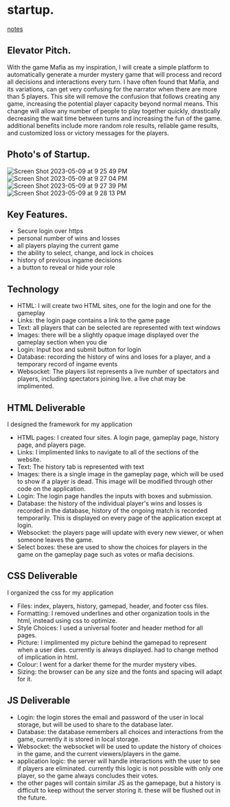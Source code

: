 # startup.

[notes](https://github.com/maypeter567/startup/blob/57e7fdd282f2ac4af5b21a15f91be685a823a0bd/notes.md)

## Elevator Pitch.

With the game Mafia as my inspiration, I will create a simple platform to automatically generate a murder mystery game that will process and record all decisions and interactions every turn. I have often found that Mafia, and its variations, can get very confusing for the narrator when there are more than 5 players. This site will remove the confusion that follows creating any game, increasing the potential player capacity beyond normal means. This change will allow any number of people to play together quickly, drastically decreasing the wait time between turns and increasing the fun of the game. additional benefits include more random role results, reliable game results, and customized loss or victory messages for the players.

## Photo's of Startup.

![Screen Shot 2023-05-09 at 9 25 49 PM](https://github.com/maypeter567/startup/assets/118032658/b71bdd93-01ae-41d6-b63f-d2feb5a8dbee)
![Screen Shot 2023-05-09 at 9 27 04 PM](https://github.com/maypeter567/startup/assets/118032658/29914306-1ce3-4073-aaa7-bf73a6b98bf8)
![Screen Shot 2023-05-09 at 9 27 39 PM](https://github.com/maypeter567/startup/assets/118032658/6957f302-f61f-4b9a-810b-c71b5974349b)
![Screen Shot 2023-05-09 at 9 28 13 PM](https://github.com/maypeter567/startup/assets/118032658/66f8a59d-81b1-4fd7-b8a3-c56785c8da10)

## Key Features.

- Secure login over https
- personal number of wins and losses
- all players playing the current game
- the ability to select, change, and lock in choices
- history of previous ingame decisions
- a button to reveal or hide your role

## Technology

- HTML: I will create two HTML sites, one for the login and one for the gameplay
- Links: the login page contains a link to the game page
- Text: all players that can be selected are represented with text windows
- Images: there will be a slightly opaque image displayed over the gameplay section when you die
- Login: Input box and submit button for login
- Database: recording the history of wins and loses for a player, and a temporary record of ingame events
- Websocket: The players list represents a live number of spectators and players, including spectators joining live. a live chat may be implimented.

## HTML Deliverable
I designed the framework for my application
- HTML pages: I created four sites. A login page, gameplay page, history page, and players page.
- Links: I implimented links to navigate to all of the sections of the website.
- Text: The history tab is represented with text
- Images: there is a single image in the gameplay page, which will be used to show if a player is dead. This image will be modified through other code on the application.
- Login: The login page handles the inputs with boxes and submission.
- Database: the history of the individual player's wins and losses is recorded in the database, history of the ongoing match is recorded temporarily. This is displayed on every page of the application except at login.
- Websocket: the players page will update with every new viewer, or when someone leaves the game.
- Select boxes: these are used to show the choices for players in the game on the gameplay page such as votes or mafia decisions.


## CSS Deliverable
I organized the css for my application
- Files: index, players, history, gamepad, header, and footer css files.
- Formatting: I removed underlines and other organization tools in the html, instead using css to optimize.
- Style Choices: I used a universal footer and header method for all pages.
- Picture: I implimented my picture behind the gamepad to represent when a user dies. currently is always displayed. had to change method of implication in html.
- Colour: I went for a darker theme for the murder mystery vibes.
- Sizing: the browser can be any size and the fonts and spacing will adapt for it.


## JS Deliverable
- Login: the login stores the email and password of the user in local storage, but will be used to share to the database later.
- Database: the database remembers all choices and interactions from the game, currently it is stored in local storage.
- Websocket: the websocket will be used to update the history of choices in the game, and the current viewers/players in the game.
- application logic: the server will handle interactions with the user to see if players are eliminated. currently this logic is not possible with only one player, so the game always concludes their votes.
- the other pages will contain similar JS as the gamepage, but a history is difficult to keep without the server storing it. these will be flushed out in the future.